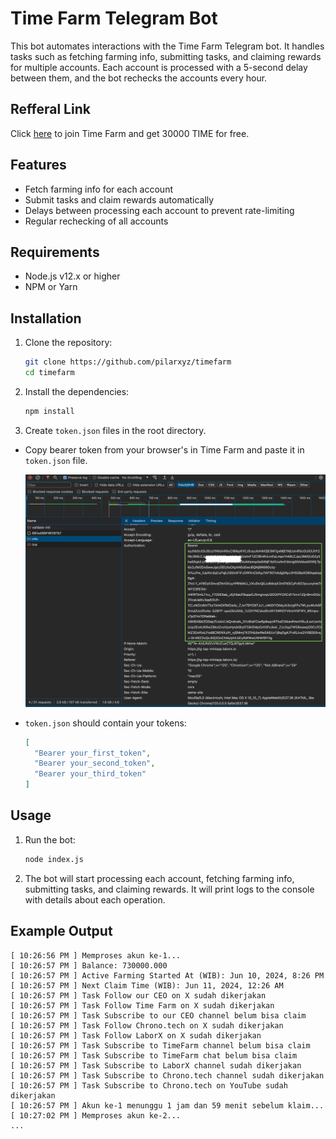 # Time Farm Telegram Bot

This bot automates interactions with the Time Farm Telegram bot. It handles tasks such as fetching farming info, submitting tasks, and claiming rewards for multiple accounts. Each account is processed with a 5-second delay between them, and the bot rechecks the accounts every hour.

## Refferal Link

Click [here](https://t.me/TimeFarmCryptoBot?start=WIOAo6rSXEZHbmDz) to join Time Farm and get 30000 TIME for free.

## Features

- Fetch farming info for each account
- Submit tasks and claim rewards automatically
- Delays between processing each account to prevent rate-limiting
- Regular rechecking of all accounts

## Requirements

- Node.js v12.x or higher
- NPM or Yarn

## Installation

1. Clone the repository:

   ```bash
   git clone https://github.com/pilarxyz/timefarm
   cd timefarm
   ```

2. Install the dependencies:

   ```bash
   npm install
   ```

3. Create `token.json` files in the root directory.

- Copy bearer token from your browser's in Time Farm and paste it in `token.json` file.

  ![Bearer Token](https://github.com/pilarxyz/timefarm/blob/main/imagetoken.png)

- `token.json` should contain your tokens:

  ```json
  [
    "Bearer your_first_token",
    "Bearer your_second_token",
    "Bearer your_third_token"
  ]
  ```

## Usage

1. Run the bot:

   ```bash
   node index.js
   ```

2. The bot will start processing each account, fetching farming info, submitting tasks, and claiming rewards. It will print logs to the console with details about each operation.

## Example Output

```plaintext
[ 10:26:56 PM ] Memproses akun ke-1...
[ 10:26:57 PM ] Balance: 730000.000
[ 10:26:57 PM ] Active Farming Started At (WIB): Jun 10, 2024, 8:26 PM
[ 10:26:57 PM ] Next Claim Time (WIB): Jun 11, 2024, 12:26 AM
[ 10:26:57 PM ] Task Follow our CEO on X sudah dikerjakan
[ 10:26:57 PM ] Task Follow Time Farm on X sudah dikerjakan
[ 10:26:57 PM ] Task Subscribe to our CEO channel belum bisa claim
[ 10:26:57 PM ] Task Follow Chrono.tech on X sudah dikerjakan
[ 10:26:57 PM ] Task Follow LaborX on X sudah dikerjakan
[ 10:26:57 PM ] Task Subscribe to TimeFarm channel belum bisa claim
[ 10:26:57 PM ] Task Subscribe to TimeFarm chat belum bisa claim
[ 10:26:57 PM ] Task Subscribe to LaborX channel sudah dikerjakan
[ 10:26:57 PM ] Task Subscribe to Chrono.tech channel sudah dikerjakan
[ 10:26:57 PM ] Task Subscribe to Chrono.tech on YouTube sudah dikerjakan
[ 10:26:57 PM ] Akun ke-1 menunggu 1 jam dan 59 menit sebelum klaim...
[ 10:27:02 PM ] Memproses akun ke-2...
...
```
